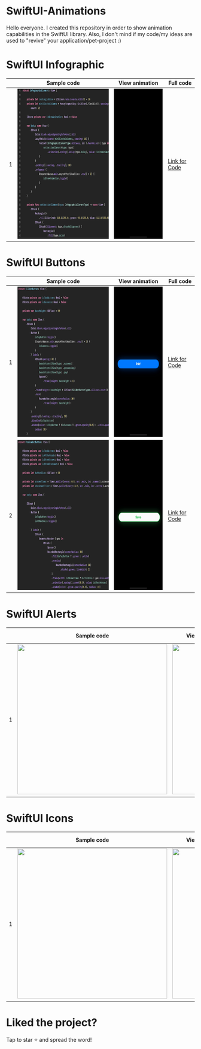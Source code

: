 # SwiftUI-Animations

Hello everyone. I created this repository in order to show animation capabilities in the SwiftUI library. Also, I don't mind if my code/my ideas are used to "revive" your application/pet-project :)

# SwiftUI Infographic
|   | Sample code  | View animation | Full code |
|-- | ------------- | ------------- | --------- |
| 1 | <img src="https://github.com/PollyVern/SwiftUI-Animations/blob/main/InfographicAnimations/InfographicElement/InfographicElementCode.png" height="400" width="400">  |<img src="https://github.com/PollyVern/SwiftUI-Animations/blob/main/InfographicAnimations/InfographicElement/InfographicElement.gif" height="400" width="180">|[Link for Code](https://github.com/PollyVern/SwiftUI-Animations/tree/main/InfographicAnimations/InfographicElement)|

# SwiftUI Buttons

|   | Sample code  | View animation | Full code |
|-- | ------------- | ------------- | --------- |
| 1 | <img src="https://github.com/PollyVern/SwiftUI-Animations/blob/main/ButtonAnimations/SliderButton/SliderButtonSampleCode.png" height="400" width="400">  |<img src="https://github.com/PollyVern/SwiftUI-Animations/blob/main/ButtonAnimations/SliderButton/SliderButton.gif" height="400" width="180">|[Link for Code](https://github.com/PollyVern/SwiftUI-Animations/blob/main/ButtonAnimations/SliderButton/SliderButton.swift)|
| 2 | <img src="https://github.com/PollyVern/SwiftUI-Animations/blob/main/ButtonAnimations/PreloaderButton/PreloaderButtonCode.png" height="400" width="400">  |<img src="https://github.com/PollyVern/SwiftUI-Animations/blob/main/ButtonAnimations/PreloaderButton/PreloaderButton.gif" height="400" width="180">|[Link for Code](https://github.com/PollyVern/SwiftUI-Animations/blob/main/ButtonAnimations/PreloaderButton/PreloaderButton.swift)|


# SwiftUI Alerts
|   | Sample code  | View animation | Full code |
|-- | ------------- | ------------- | --------- |
| 1 | <img src="https://github.com/PollyVern/ContentForRepositories/blob/main/SwiftUIAnimations/AlertSheetCode.png" height="400" width="400">  |<img src="https://github.com/PollyVern/ContentForRepositories/blob/main/SwiftUIAnimations/AlertSheetAnimation.gif" height="400" width="180">|[Link for Code](https://github.com/PollyVern/SwiftUI-Animations/blob/main/AlertAnimations/AlertSheet.swift)|

# SwiftUI Icons

|   | Sample code  | View animation | Full code |
|-- | ------------- | ------------- | --------- |
| 1 | <img src="https://github.com/PollyVern/ContentForRepositories/blob/main/SwiftUIAnimations/PhotoAppIOSCode.png" height="400" width="400">  |<img src="https://github.com/PollyVern/ContentForRepositories/blob/main/SwiftUIAnimations/PhotoAppIOS.gif" height="400" width="180">|[Link for Code](https://github.com/PollyVern/SwiftUI-Animations/blob/main/IconsAnimations/PhotoAppIOS.swift)|

# Liked the project?
Tap to star ⭐️ and spread the word!
